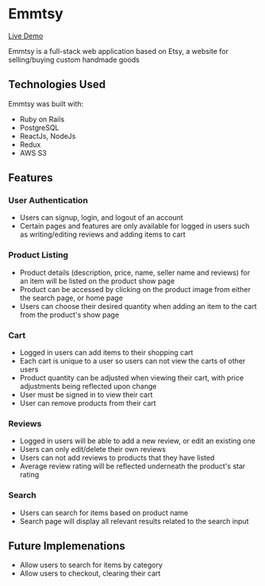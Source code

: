 # Emmtsy
[Live Demo](https://emmtsy.herokuapp.com/?#/)

Emmtsy is a full-stack web application based on Etsy, a website for selling/buying custom handmade goods

## Technologies Used
Emmtsy was built with:
* Ruby on Rails
* PostgreSQL
* ReactJs, NodeJs
* Redux
* AWS S3

## Features
### User Authentication
* Users can signup, login, and logout of an account
* Certain pages and features are only available for logged in users such as writing/editing reviews and adding items to cart
### Product Listing
* Product details (description, price, name, seller name and reviews) for an item will be listed on the product show page
* Product can be accessed by clicking on the product image from either the search page, or home page
* Users can choose their desired quantity when adding an item to the cart from the product's show page
### Cart
* Logged in users can add items to their shopping cart
* Each cart is unique to a user so users can not view the carts of other users
* Product quantity can be adjusted when viewing their cart, with price adjustments being reflected upon change
* User must be signed in to view their cart
* User can remove products from their cart
### Reviews
* Logged in users will be able to add a new review, or edit an existing one
* Users can only edit/delete their own reviews
* Users can not add reviews to products that they have listed
* Average review rating will be reflected underneath the product's star rating
### Search
* Users can search for items based on product name
* Search page will display all relevant results related to the search input

## Future Implemenations
* Allow users to search for items by category
* Allow users to checkout, clearing their cart
